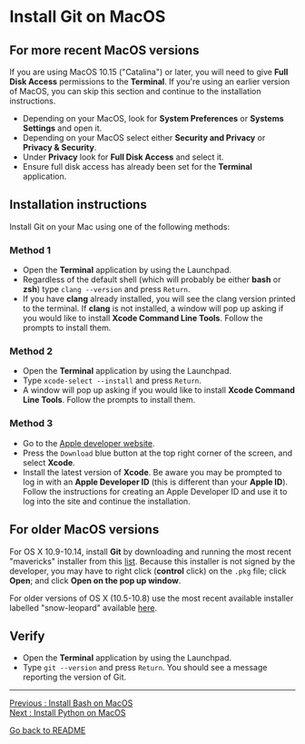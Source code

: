 # Install Git on MacOS

## For more recent MacOS versions

If you are using MacOS 10.15 ("Catalina") or later, you 
will need to give **Full Disk Access** permissions to the **Terminal**. If you're using an earlier 
version of MacOS, you can skip this section and continue to the installation instructions.

- Depending on your MacOS, look for **System Preferences** or **Systems Settings** and open it.  
- Depending on your MacOS select either **Security and Privacy** or **Privacy & Security**.  
- Under **Privacy** look for **Full Disk Access** and select it.    
- Ensure full disk access has already been set for the **Terminal** application.    

## Installation instructions

Install Git on your Mac using one of the following methods:  

### Method 1

-  Open the **Terminal** application by using the Launchpad.  
-  Regardless of the default shell (which will probably be either **bash** or **zsh**) type `clang --version` and press `Return`.   
-  If you have **clang** already installed, you will see the clang version printed to the terminal. If **clang** is not installed, a window will pop up asking if you would like to install **Xcode Command Line Tools**. Follow the prompts to install them.   

### Method 2

- Open the **Terminal** application by using the Launchpad.   
- Type `xcode-select --install` and press `Return`.    
- A window will pop up asking if you would like to install **Xcode Command Line Tools**. Follow the prompts to install them.  

### Method 3

- Go to the [Apple developer website](https://developer.apple.com/xcode/).  
- Press the `Download` blue button at the top right corner of the screen, and select **Xcode**.      
- Install the latest version of **Xcode**. Be aware you may be prompted to log in with an **Apple Developer ID** (this is different than your **Apple ID**). Follow the instructions for creating an Apple Developer ID and use it to log into the site and continue the installation.  


## For older MacOS versions

For OS X 10.9-10.14, install **Git** by downloading and running the most recent "mavericks" installer from this [list](https://sourceforge.net/projects/git-osx-installer/files/). Because this installer is not signed by the developer, you may have to right click (**control** click) on the `.pkg` file; click **Open**; and click **Open on the pop up window**.  

For older versions of OS X (10.5-10.8) use the most recent available installer labelled "snow-leopard" available [here](https://sourceforge.net/projects/git-osx-installer/files/).  


## Verify

- Open the **Terminal** application by using the Launchpad.  
- Type `git --version` and press `Return`. You should see a message reporting the version of Git.


________________________

[Previous : Install Bash on MacOS](https://github.com/HeatherAn/installations-instructions/blob/main/Install-Bash-on-MacOS.md)  
[Next     : Install Python on MacOS](https://github.com/HeatherAn/installations-instructions/blob/main/Install-Python-on-MacOS.md)  

[Go back to README](https://github.com/HeatherAn/installations-instructions/blob/main/README.md)  